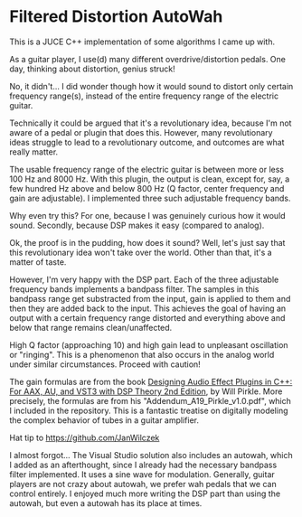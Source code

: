 # Filtered Distortion AutoWah

This is a JUCE C++ implementation of some algorithms I came up with.

As a guitar player, I use(d) many different overdrive/distortion pedals. One day, thinking about distortion, genius struck!

No, it didn't... I did wonder though how it would sound to distort only certain frequency range(s), instead of the entire frequency range of the electric guitar. 

Technically it could be argued that it's a revolutionary idea, because I'm not aware of a pedal or plugin that does this. However, many revolutionary ideas struggle to lead to a revolutionary outcome, and outcomes are what really matter.

The usable frequency range of the electric guitar is between more or less 100 Hz and 8000 Hz. With this plugin, the output is clean, except for, say, a few hundred Hz above and below 800 Hz (Q factor, center frequency and gain are adjustable). I implemented three such adjustable frequency bands.

Why even try this? For one, because I was genuinely curious how it would sound. Secondly, because DSP makes it easy (compared to analog).

Ok, the proof is in the pudding, how does it sound? Well, let's just say that this revolutionary idea won't take over the world. Other than that, it's a matter of taste.

However, I'm very happy with the DSP part. Each of the three adjustable frequency bands implements a bandpass filter. The samples in this bandpass range get substracted from the input, gain is applied to them and then they are added back to the input. This achieves the goal of having an output with a certain frequency range distorted and everything above and below that range remains clean/unaffected.

High Q factor (approaching 10) and high gain lead to unpleasant oscillation or "ringing". This is a phenomenon that also occurs in the analog world under similar circumstances. Proceed with caution!

The gain formulas are from the book <a href="https://www.amazon.com/Designing-Audio-Effect-Plugins-C/dp/1138591939/ref=sr_1_1?crid=33QAQWW40DDF3&keywords=will+pirkle&qid=1686975397&sprefix=will+pirkle%2Caps%2C158&sr=8-1&ufe=app_do%3Aamzn1.fos.006c50ae-5d4c-4777-9bc0-4513d670b6bc">Designing Audio Effect Plugins in C++: For AAX, AU, and VST3 with DSP Theory 2nd Edition</a>, by Will Pirkle. More precisely, the formulas are from his "Addendum_A19_Pirkle_v1.0.pdf", which I included in the repository. This is a fantastic treatise on digitally modeling the complex behavior of tubes in a guitar amplifier.

Hat tip to https://github.com/JanWilczek

I almost forgot... The Visual Studio solution also includes an autowah, which I added as an afterthought, since I already had the necessary bandpass filter implemented. It uses a sine wave for modulation. Generally, guitar players are not crazy about autowah, we prefer wah pedals that we can control entirely. I enjoyed much more writing the DSP part than using the autowah, but even a autowah has its place at times.
